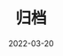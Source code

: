 ---
title: 归档
date: 2022-03-20
subSidebar: true
sidebarDepth: 2
layout: TimeLines
permalink: /archives.html
---